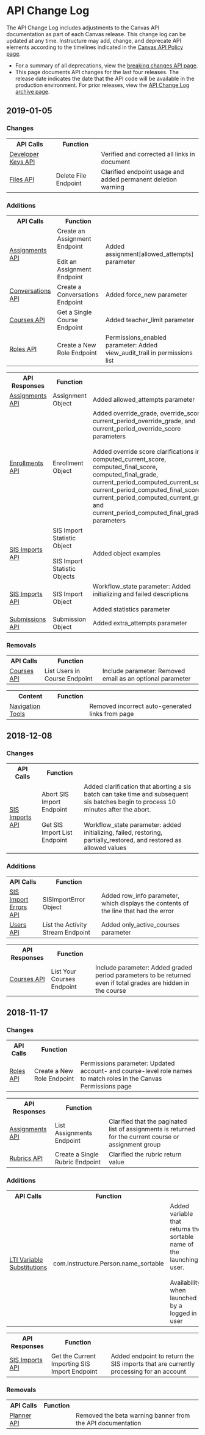 API Change Log
==============

The API Change Log includes adjustments to the Canvas API documentation as part of each Canvas release. This change log can be updated at any time. Instructure may add, change, and deprecate API elements according to the timelines indicated in the <a href="https://www.canvaslms.com/policies/api-policy">Canvas API Policy page</a>.

<ul><li>For a summary of all deprecations, view the <a href="file.breaking.html">breaking changes API page</a>.</li>
<li>This page documents API changes for the last four releases. The release date indicates the date that the API code will be available in the production environment. For prior releases, view the <a href="file.changelog_archive.html">API Change Log archive page</a>.</li>
</ul>

<h2>2019-01-05</h2>

<h3>Changes</h3>
<table class="changelog">
<tr>
<th>API Calls</th>
<th>Function</th>
<th></th>
</tr>
<tr>
<td><a href="file.developer_keys.html">Developer Keys API</a></td>
<td></td>
<td>Verified and corrected all links in document</td>
</tr>
<tr>
<td><a href="files.html">Files API</a></td>
<td>Delete File Endpoint</td>
<td>Clarified endpoint usage and added permanent deletion warning</td>
</tr>
</table>

<h3>Additions</h3>
<table class="changelog">
<tr>
<th>API Calls</th>
<th>Function</th>
<th></th>
</tr>
<tr>
<td><a href="assignments.html">Assignments API</a></td>
  <td>Create an Assignment Endpoint<br><br>
  Edit an Assignment Endpoint</td>
  <td>Added assignment[allowed_attempts] parameter</td>
</tr>
<tr>
<td><a href="conversations.html">Conversations API</a></td>
  <td>Create a Conversations Endpoint</td>
  <td>Added force_new parameter</td>
</tr>
<tr>
<td><a href="courses.html">Courses API</a></td>
  <td>Get a Single Course Endpoint</td>
  <td>Added teacher_limit parameter</td>
</tr>
<tr>
<td><a href="roles.html">Roles API</a></td>
  <td>Create a New Role Endpoint</td>
  <td>Permissions_enabled parameter: Added view_audit_trail in permissions list</td>
</tr>
</table>
<p></p>
<table class="changelog">
<tr>
<th>API Responses</th>
<th>Function</th>
<th></th>
</tr>
<tr>
<td><a href="assignments.html">Assignments API</a></td>
  <td>Assignment Object</td>
  <td>Added allowed_attempts parameter</td>
</tr>
<tr>
<td><a href="enrollments.html">Enrollments API</a></td>
  <td>Enrollment Object</td>
  <td>Added override_grade, override_score, current_period_override_grade, and current_period_override_score parameters
  <br><br>
  Added override score clarifications in computed_current_score, computed_final_score, computed_final_grade, current_period_computed_current_score, current_period_computed_final_score, current_period_computed_current_grade, and current_period_computed_final_grade parameters</td>
</tr>
<tr>
<td><a href="sis_imports.html">SIS Imports API</a></td>
  <td>SIS Import Statistic Object<br><br>
  SIS Import Statistic Objects</td>
  <td>Added object examples</td>
</tr>
<tr>
<td><a href="sis_imports.html">SIS Imports API</a></td>
  <td>SIS Import Object</td>
  <td>Workflow_state parameter: Added initializing and failed descriptions<br><br>
  Added statistics parameter
</td>
</tr>
<tr>
<td><a href="submissions.html">Submissions API</a></td>
  <td>Submission Object</td>
  <td>Added extra_attempts parameter
</td>
</tr>
</table>

<h3>Removals</h3>
<table class="changelog"
<tr>
<th>API Calls</th>
<th>Function</th>
<th></th>
</tr>
<tr>
<td><a href="courses.html">Courses API</a></td>
<td>List Users in Course Endpoint</td>
<td>Include parameter: Removed email as an optional parameter</td>
</tr>
</table>
<p></p>
<table class="changelog">
<tr>
<th>Content</th>
<th>Function</th>
<th></th>
</tr>
<tr>
<td><a href="file.navigation_tools.html">Navigation Tools</a></td>
  <td></td>
  <td>Removed incorrect auto-generated links from page</td>
</tr>
</table>

<h2>2018-12-08</h2>

<h3>Changes</h3>
<table class="changelog">
<tr>
<th>API Calls</th>
<th>Function</th>
<th></th>
</tr>
<tr>
<td><a href="sis_imports.html">SIS Imports API</a></td>
<td>Abort SIS Import Endpoint<br><br>
Get SIS Import List Endpoint</td>
<td>Added clarification that aborting a sis batch can take time and subsequent sis batches begin to process 10 minutes after the abort.<br><br>
Workflow_state parameter: added initializing, failed, restoring, partially_restored, and restored as allowed values</td>
</tr>
</table>

<h3>Additions</h3>
<table class="changelog">
<tr>
<th>API Calls</th>
<th>Function</th>
<th></th>
</tr>
<tr>
<td><a href="sis_import_errors.html">SIS Import Errors API</a></td>
<td>SISImportError Object</td>
<td>Added row_info parameter, which displays the contents of the line that had the error</td>
</tr>
<tr>
<td><a href="users.html">Users API</a></td>
<td>List the Activity Stream Endpoint</td>
<td>Added only_active_courses parameter</td>
</tr>
</table>
<p></p>
<table class="changelog">
<tr>
<th>API Responses</th>
<th>Function</th>
<th></th>
<tr>
<td><a href="courses.html">Courses API</a></td>
<td>List Your Courses Endpoint</td>
<td>Include parameter: Added graded period parameters to be returned even if total grades are hidden in the course</td>
</tr>
</table>
<p></p>

<h2>2018-11-17</h2>

<h3>Changes</h3>
<table class="changelog">
<tr>
<th>API Calls</th>
<th>Function</th>
<th></th>
</tr>
<tr>
<td><a href="roles.html">Roles API</a></td>
<td>Create a New Role Endpoint</td>
<td>Permissions parameter: Updated account- and course-level role names to match roles in the Canvas Permissions page
</tr>
</table>
<p></p>
<table class="changelog">
<tr>
<th>API Responses</th>
<th>Function</th>
<th></th>
</tr>
<tr>
<td><a href="assignments.html">Assignments API</a></td>
<td>List Assignments Endpoint</td>
<td>Clarified that the paginated list of assignments is returned for the current course or assignment group
</tr>
<tr>
<td><a href="rubrics.html">Rubrics API</a></td>
<td>Create a Single Rubric Endpoint</td>
<td>Clarified the rubric return value</td>
</tr>
</table>

<h3>Additions</h3>
<table class="changelog">
<tr>
<th>API Calls</th>
<th>Function</th>
<th></th>
</tr>
<tr>
<td><a href="file.tools_variable_substitutions.html">LTI Variable Substitutions</a></td>
<td>com.instructure.Person.name_sortable</td>
<td>Added variable that returns the sortable name of the launching user.
<br><br>Availability: when launched by a logged in user
</tr>
</table>
<p></p>
<table class="changelog">
<tr>
<th>API Responses</th>
<th>Function</th>
<th></th>
</tr>
<tr>
<td><a href="sis_imports.html">SIS Imports API</a></td>
<td>Get the Current Importing SIS Import Endpoint</td>
<td>Added endpoint to return the SIS imports that are currently processing for an account
</table>

<h3>Removals</h3>
<table class="changelog">
<tr>
<th>API Calls</th>
<th>Function</th>
<th></th>
</tr>
<tr>
<td><a href="planner.html">Planner API</td>
<td></td>
<td>Removed the beta warning banner from the API documentation</td>
</tr>
</table>
